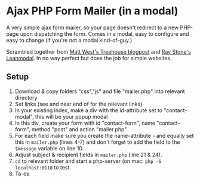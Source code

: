 # Ajax PHP Form Mailer (in a modal)
A very simple ajax form mailer, so your page doesn't redirect to a new PHP-page upon dispatching the form. Comes in a modal, easy to configure and easy to change (if you're not a modal kind-of-guy.)

Scrambled together from [Matt West's Treehouse blogpost](http://blog.teamtreehouse.com/create-ajax-contact-form) and [Ray Stone's Leanmodal](http://leanmodal.finelysliced.com.au/). In no way perfect but does the job for simple websites.

## Setup
1. Download & copy folders "css","js" and file "mailer.php" into relevant directory
2. Set links (see <head> and near end of <body> for the relevant links)
3. In your existing index, make a div with the id-attribute set to "contact-modal", this will be your popup modal
4. In this div, create your form with id "contact-form", name "contact-form", method "post" and action "mailer.php"
5. For each field make sure you create the name-attribute - and equally set this in `mailer.php` (lines 4-7) and don't forget to add the field to the `$message` variable on line 10.
6. Adjust subject & recipient fields in `mailer.php` (line 21 & 24). 
7. `cd` to relevant folder and start a php-server (on mac: `php -S localhost:0110` to test.
8. Ta-da

